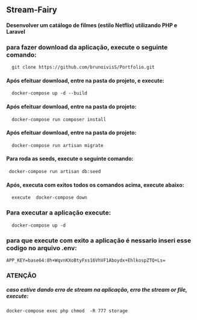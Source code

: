 
## Stream-Fairy

#### Desenvolver um catálogo de filmes (estilo Netflix) utilizando PHP e Laravel

### para fazer download da aplicação, execute o seguinte comando:
```http
  git clone https://github.com/brunoivisS/Portfolio.git
```
 
#### Após efeituar download, entre na pasta do projeto, e execute:
```http
  docker-compose up -d --build
```
#### Após efeituar download, entre na pasta do projeto:
```http
  docker-compose run composer install
```
#### Após efeituar download, entre na pasta do projeto:
```http
  docker-compose run artisan migrate
```
#### Para roda as seeds, execute o seguinte comando:
```http
 docker-compose run artisan db:seed
```

#### Após, executa com exitos todos os comandos acima, execute abaixo:


```http
  execute  docker-compose down 
```

  ### Para executar a aplicação execute:
  ```http
    docker-compose up -d
  ```
 ### para que execute com exito a aplicação é nessario inseri esse codigo no arquivo .env:
  ```http
  APP_KEY=base64:8h+WqvnKXoBtyFxs16VhVF1Aboydx+EhlkospZTQ+Ls=
```
 ### ATENÇÃO
 ##### caso estive dando erro de stream na aplicação, erro the stream or file, execute:
  ```http
  docker-compose exec php chmod  -R 777 storage
```



